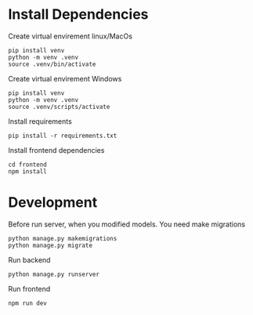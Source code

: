 # Install Dependencies

Create virtual envirement linux/MacOs
```
pip install venv
python -m venv .venv
source .venv/bin/activate
```

Create virtual envirement Windows
```
pip install venv
python -m venv .venv
source .venv/scripts/activate
```

Install requirements
```
pip install -r requirements.txt
```

Install frontend dependencies

```
cd frontend
npm install
```

# Development
Before run server, when you modified models. You need make migrations
```
python manage.py makemigrations
python manage.py migrate
```

Run backend
```
python manage.py runserver
```
Run frontend
```
npm run dev
```